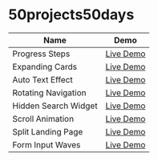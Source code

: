 # 50projects50days

|  Name | Demo |
| ------ | ------ |
| Progress Steps | [Live Demo](https://pipemalz.github.io/50projects50days/progress_steps/) |
| Expanding Cards | [Live Demo](https://pipemalz.github.io/50projects50days/expanding-cards/) |
| Auto Text Effect | [Live Demo](https://pipemalz.github.io/50projects50days/auto_text_effect/) |
| Rotating Navigation | [Live Demo](https://pipemalz.github.io/50projects50days/rotating_navigation/) |
| Hidden Search Widget | [Live Demo](https://pipemalz.github.io/50projects50days/hidden_search/) |
| Scroll Animation | [Live Demo](https://pipemalz.github.io/50projects50days/scroll_animation/) |
| Split Landing Page | [Live Demo](https://pipemalz.github.io/50projects50days/split_landing_page/) |
| Form Input Waves | [Live Demo](https://pipemalz.github.io/50projects50days/form_input_wave/) |